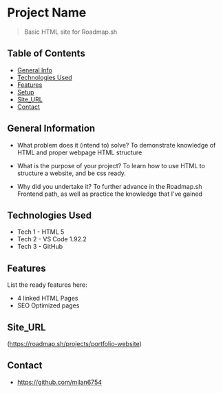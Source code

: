 # Project Name
> Basic HTML site for Roadmap.sh

## Table of Contents
* [General Info](#general-information)
* [Technologies Used](#technologies-used)
* [Features](#features)
* [Setup](#setup)
* [Site_URL](#site_url)
* [Contact](#contact)

## General Information
- What problem does it (intend to) solve? To demonstrate knowledge of HTML and proper webpage HTML structure

- What is the purpose of your project? To learn how to use HTML to structure a website, and be css ready.

- Why did you undertake it? To further advance in the Roadmap.sh Frontend path, as well as practice the knowledge that I've gained

## Technologies Used
- Tech 1 - HTML 5
- Tech 2 - VS Code 1.92.2
- Tech 3 - GitHub

## Features
List the ready features here:
- 4 linked HTML Pages
- SEO Optimized pages

## Site_URL
(https://roadmap.sh/projects/portfolio-website)

## Contact
- https://github.com/milan6754